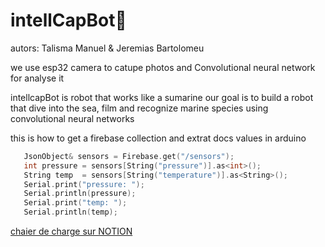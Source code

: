 # intellCapBot🤖

autors: 
Talisma Manuel & Jeremias Bartolomeu<br>


we use esp32 camera to catupe photos and Convolutional neural network for analyse it 

intellcapBot is robot that works like a sumarine 
our goal is to build a robot that dive into the sea, film and recognize marine species using convolutional neural networks

this is how to get a firebase collection and extrat docs values in arduino
```cpp
   JsonObject& sensors = Firebase.get("/sensors");
   int pressure = sensors[String("pressure")].as<int>();
   String temp  = sensors[String("temperature")].as<String>();
   Serial.print("pressure: ");
   Serial.println(pressure);
   Serial.print("temp: ");
   Serial.println(temp);
```

<a href="https://www.notion.so/projeto-INTELLCAP-8fc0aab3e8a24e9c8a9eb93412a3a829">chaier de charge sur NOTION</a>
